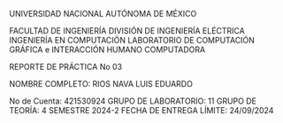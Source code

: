 UNIVERSIDAD NACIONAL AUTÓNOMA DE MÉXICO

FACULTAD DE INGENIERÍA DIVISIÓN DE INGENIERÍA ELÉCTRICA INGENIERÍA EN COMPUTACIÓN LABORATORIO DE COMPUTACIÓN GRÁFICA e INTERACCIÓN HUMANO COMPUTADORA

REPORTE DE PRÁCTICA No 03

NOMBRE COMPLETO: RIOS NAVA LUIS EDUARDO

No de Cuenta: 421530924 GRUPO DE LABORATORIO: 11 GRUPO DE TEORÍA: 4 SEMESTRE 2024-2 FECHA DE ENTREGA LÍMITE: 24/09/2024
